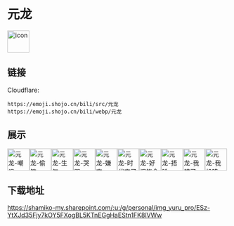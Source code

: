# 元龙
<img src="https://emoji.shojo.cn/bili/src/元龙/icon.png" width="50" height="50" alt="icon">

## 链接
Cloudflare:
```
https://emoji.shojo.cn/bili/src/元龙
https://emoji.shojo.cn/bili/webp/元龙
```
## 展示
<img src="https://emoji.shojo.cn/bili/src/元龙/元龙-嘲讽.png" width="50" height="50" alt="元龙-嘲讽"><img src="https://emoji.shojo.cn/bili/src/元龙/元龙-偷笑.png" width="50" height="50" alt="元龙-偷笑"><img src="https://emoji.shojo.cn/bili/src/元龙/元龙-生气.png" width="50" height="50" alt="元龙-生气"><img src="https://emoji.shojo.cn/bili/src/元龙/元龙-哭哭.png" width="50" height="50" alt="元龙-哭哭"><img src="https://emoji.shojo.cn/bili/src/元龙/元龙-嫌弃.png" width="50" height="50" alt="元龙-嫌弃"><img src="https://emoji.shojo.cn/bili/src/元龙/元龙-时代变了.png" width="50" height="50" alt="元龙-时代变了"><img src="https://emoji.shojo.cn/bili/src/元龙/元龙-好汉饶命.png" width="50" height="50" alt="元龙-好汉饶命"><img src="https://emoji.shojo.cn/bili/src/元龙/元龙-捂脸.png" width="50" height="50" alt="元龙-捂脸"><img src="https://emoji.shojo.cn/bili/src/元龙/元龙-我错了.png" width="50" height="50" alt="元龙-我错了"><img src="https://emoji.shojo.cn/bili/src/元龙/元龙-我投降.png" width="50" height="50" alt="元龙-我投降">

## 下载地址

https://shamiko-my.sharepoint.com/:u:/g/personal/img_yuru_pro/ESz-YtXJd35Fjy7kOY5FXogBL5KTnEGgHaEStn1FK8lVWw